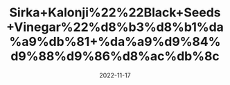 ---
title: 'Sirka+Kalonji%22%22Black+Seeds+Vinegar%22%d8%b3%d8%b1%da%a9%db%81+%da%a9%d9%84%d9%88%d9%86%d8%ac%db%8c'
date: '2022-11-17' 
metatag: '' 
inventory: '0' 
draft: false 
# meta description 
shortDescripton: 'Support+your+immune+system.+It+contains+a+large+dose+of+omegas%2c+amino+acids%2c+and+antioxidants.+It+will+help+support+your+body%27scardiovascular+health.+It+iregulate+the+metabolism+and+to+soothe+digestive+processes.'
description: 'Sirka%22vinegar'
longdescription: ''
tags: ''
brand: ''
subCategory: ''
sellCount: '0'
featured: True
# product Price
price: '250.0'
# Product Short Description
shortDescription: 'Support+your+immune+system.+It+contains+a+large+dose+of+omegas%2c+amino+acids%2c+and+antioxidants.+It+will+help+support+your+body%27scardiovascular+health.+It+iregulate+the+metabolism+and+to+soothe+digestive+processes.'
productID: 'F6853955-044E-ED11-996A-005056B3A416'
type: 'products'
category: 'Sirka%22vinegar' 
thumnailproduct: 'https://eraconnect.blob.core.windows.net/product-images/aminsaddiquidawakhana/111f26f7-f1ee-4115-b3e0-5ace8120504c.webp' 
images:
  - image: 'https://eraconnect.blob.core.windows.net/product-images/aminsaddiquidawakhana/111f26f7-f1ee-4115-b3e0-5ace8120504c.webp'  
Variants:
---
